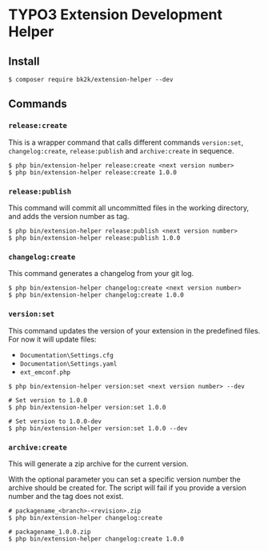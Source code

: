 # TYPO3 Extension Development Helper

## Install

```
$ composer require bk2k/extension-helper --dev
```

## Commands

### `release:create`

This is a wrapper command that calls different commands `version:set`,
`changelog:create`, `release:publish` and `archive:create` in sequence.

```
$ php bin/extension-helper release:create <next version number>
$ php bin/extension-helper release:create 1.0.0
```

### `release:publish`

This command will commit all uncommitted files in the working directory,
and adds the version number as tag.

```
$ php bin/extension-helper release:publish <next version number>
$ php bin/extension-helper release:publish 1.0.0
```

### `changelog:create`

This command generates a changelog from your git log.

```
$ php bin/extension-helper changelog:create <next version number>
$ php bin/extension-helper changelog:create 1.0.0
```

### `version:set`

This command updates the version of your extension in the predefined files.
For now it will update files:

- `Documentation\Settings.cfg`
- `Documentation\Settings.yaml`
- `ext_emconf.php`

```
$ php bin/extension-helper version:set <next version number> --dev
```

```
# Set version to 1.0.0
$ php bin/extension-helper version:set 1.0.0
```

```
# Set version to 1.0.0-dev
$ php bin/extension-helper version:set 1.0.0 --dev
```

### `archive:create`

This will generate a zip archive for the current version.

With the optional parameter you can set a specific version number the archive
should be created for. The script will fail if you provide a version number
and the tag does not exist.

```
# packagename_<branch>-<revision>.zip
$ php bin/extension-helper changelog:create

# packagename_1.0.0.zip
$ php bin/extension-helper changelog:create 1.0.0
```
